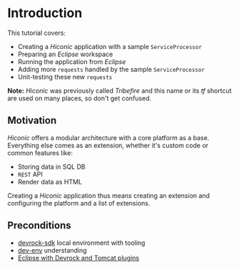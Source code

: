 # Introduction

This tutorial covers:
* Creating a _Hiconic_ application with a sample `ServiceProcessor`
* Preparing an _Eclipse_ workspace
* Running the application from _Eclipse_
* Adding more `requests` handled by the sample `ServiceProcessor`
* Unit-testing these new `requests`

**Note:** _Hiconic_ was previously called _Tribefire_ and this name or its _tf_ shortcut are used on many places, so don't get confused.


## Motivation

_Hiconic_ offers a modular architecture with a core platform as a base. Everything else comes as an extension, whether it's custom code or common features like:
* Storing data in SQL DB
* `REST` API
* Render data as HTML

Creating a _Hiconic_ application thus means creating an extension and configuring the platform and a list of extensions.


## Preconditions

* [devrock-sdk](/intro/details/devrock-sdk.md) local environment with tooling
* [dev-env](/intro/details/dev-environment.md) understanding
* [Eclipse with Devrock and Tomcat plugins](/eclipse-setup/tutorial/00.intro.md)
